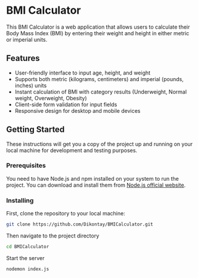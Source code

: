 # BMI Calculator

This BMI Calculator is a web application that allows users to calculate their Body Mass Index (BMI) by entering their weight and height in either metric or imperial units.

## Features

- User-friendly interface to input age, height, and weight
- Supports both metric (kilograms, centimeters) and imperial (pounds, inches) units
- Instant calculation of BMI with category results (Underweight, Normal weight, Overweight, Obesity)
- Client-side form validation for input fields
- Responsive design for desktop and mobile devices

## Getting Started

These instructions will get you a copy of the project up and running on your local machine for development and testing purposes.

### Prerequisites

You need to have Node.js and npm installed on your system to run the project. You can download and install them from [Node.js official website](https://nodejs.org/).

### Installing

First, clone the repository to your local machine:

```bash
git clone https://github.com/Dikontay/BMICalculator.git
```
Then navigate to the project directory 

```bash
cd BMICalculator
```

Start the server 

```bash
nodemon index.js
```


